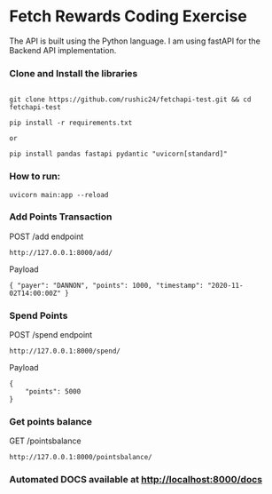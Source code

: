 # Fetch Rewards Coding Exercise 
The API is built using the Python language. I am using fastAPI for the Backend API implementation.
### Clone and Install the libraries

```

git clone https://github.com/rushic24/fetchapi-test.git && cd fetchapi-test

pip install -r requirements.txt 

or

pip install pandas fastapi pydantic "uvicorn[standard]"
```

### How to run:

```
uvicorn main:app --reload
```

### Add Points Transaction

POST /add endpoint
```
http://127.0.0.1:8000/add/
```
Payload
```
{ "payer": "DANNON", "points": 1000, "timestamp": "2020-11-02T14:00:00Z" }
```

### Spend Points

POST /spend endpoint

```
http://127.0.0.1:8000/spend/
```

Payload

```
{
    "points": 5000
}
```

### Get points balance

GET /pointsbalance

```
http://127.0.0.1:8000/pointsbalance/
```

### Automated DOCS available at [http://localhost:8000/docs](http://localhost:8000/docs)